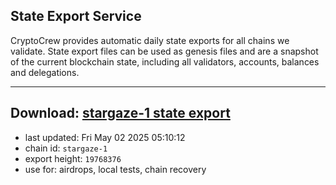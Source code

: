 ## State Export Service
CryptoCrew provides automatic daily state exports for all chains we validate. State export files can be used as genesis files and are a snapshot of the current blockchain state, including all validators, accounts, balances and delegations.

---
**Download: [stargaze-1 state export](https://dl-eu2.ccvalidators.com/SERVICE/stargaze/stargaze-1_export_19768376.json)**
---

- last updated: Fri May 02 2025 05:10:12
- chain id: `stargaze-1`
- export height: `19768376`
- use for: airdrops, local tests, chain recovery
